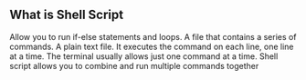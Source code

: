 <h2>What is Shell Script</h2>
<div><p txt=A shell script is a list of commands in a computer program that is run by the Unix shell which is a command-line interpreter. A shell script usually has comments that describe the steps.></p></div>

Allow you to run if-else statements and loops.
A file that contains a series of commands.
A plain text file.
It executes the command on each line, one line at a time.
The terminal usually allows just one command at a time.
Shell script allows you to combine and run multiple commands together